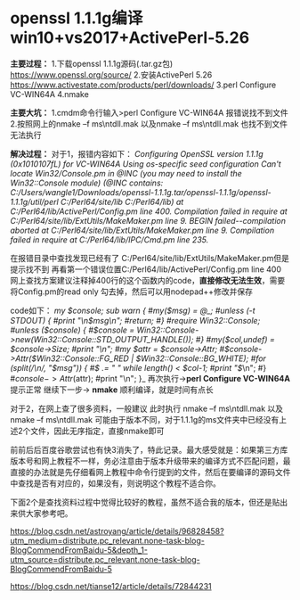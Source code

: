 # openssl 1.1.1g编译 win10+vs2017+ActivePerl-5.26


**主要过程：**
1.下载openssl 1.1.1g源码(.tar.gz包)  https://www.openssl.org/source/
2.安装ActivePerl 5.26 https://www.activestate.com/products/perl/downloads/
3.perl Configure VC-WIN64A
4.nmake

 **主要大坑：**
1.cmdm命令行输入>perl Configure VC-WIN64A 报错说找不到文件
2.按照网上的nmake  –f  ms\ntdll.mak 以及nmake  –f  ms\ntdll.mak 也找不到文件无法执行

**解决过程：**
对于1，报错内容如下：
_Configuring OpenSSL version 1.1.1g (0x1010107fL) for VC-WIN64A
_Using os-specific seed configuration
Can't locate Win32/Console.pm in @INC (you may need to install the Win32::Console module) (@INC contains: C:/Users/wangle1/Downloads/openssl-1.1.1g.tar/openssl-1.1.1g/openssl-1.1.1g/util/perl C:/Perl64/site/lib C:/Perl64/lib) at C:/Perl64/lib/ActivePerl/Config.pm line 400.
Compilation failed in require at C:/Perl64/site/lib/ExtUtils/MakeMaker.pm line 9.
BEGIN failed--compilation aborted at C:/Perl64/site/lib/ExtUtils/MakeMaker.pm line 9.
Compilation failed in require at C:/Perl64/lib/IPC/Cmd.pm line 235.__

在报错目录中查找发现已经有了 C:/Perl64/site/lib/ExtUtils/MakeMaker.pm但是提示找不到
再看第一个错误位置C:/Perl64/lib/ActivePerl/Config.pm line 400
网上查找方案建议注释掉400行的这个函数内的code，**直接修改无法生效**，需要将Config.pm的read only 勾去掉，然后可以用nodepad++修改并保存

code如下：
_my $console;
sub _warn {
    #my($msg) = @_;
    #unless (-t STDOUT) {
	#print "\n$msg\n";
	#return;
    #}
    #require Win32::Console;
    #unless ($console) {
	#$console = Win32::Console->new(Win32::Console::STD_OUTPUT_HANDLE());
    #}
    #my($col,undef) = $console->Size;
    #print "\n";
    #my $attr = $console->Attr;
    #$console->Attr($Win32::Console::FG_RED | $Win32::Console::BG_WHITE);
    #for (split(/\n/, "$msg")) {
	#$_ .= " " while length() < $col-1;
	#print "$_\n";
    #}
    #$console->Attr($attr);
    #print "\n";
}_
再次执行->**perl Configure VC-WIN64A**
提示正常
继续下一步-> **nmake** 顺利编译，就是时间有点长

对于2，在网上查了很多资料，一般建议 此时执行 nmake  –f  ms\ntdll.mak 以及nmake  –f  ms\ntdll.mak 
可能由于版本不同，对于1.1.1g的ms文件夹中已经没有上述2个文件，因此无序指定，直接nmake即可


前前后后百度谷歌尝试也有快3消失了，特此记录。最大感受就是：如果第三方库版本号和网上教程不一样，务必注意由于版本升级带来的编译方式不匹配问题，最直接的办法就是先仔细看网上教程中命令行提到的文件，然后在要编译的源码文件中查找是否有对应的，如果没有，则说明这个教程不适合你。


下面2个是查找资料过程中觉得比较好的教程，虽然不适合我的版本，但还是贴出来供大家参考吧。

https://blog.csdn.net/astroyang/article/details/96828458?utm_medium=distribute.pc_relevant.none-task-blog-BlogCommendFromBaidu-5&depth_1-utm_source=distribute.pc_relevant.none-task-blog-BlogCommendFromBaidu-5

https://blog.csdn.net/tianse12/article/details/72844231
